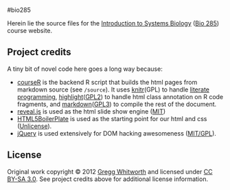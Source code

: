 #bio285

Herein lie the source files for the [Introduction to Systems Biology](http://rna.wlu.edu/courses/bio285) ([Bio 285](http://catalog.wlu.edu/content.php?catoid=7&navoid=428)) course website.

## Project credits

A tiny bit of novel code here goes a long way because:

* [courseR](https://github.com/whitwort/courseR) is the backend R script that builds the html pages from markdown source (see `/source`).  It uses [knitr](https://github.com/yihui/knitr)(GPL) to handle [literate programming](http://en.wikipedia.org/wiki/Literate_programming), [highlight](http://cran.r-project.org/web/packages/highlight/index.html)([GPL2](http://www.gnu.org/licenses/gpl.html)) to handle html class annotation on R code fragments, and [markdown](http://cran.r-project.org/web/packages/markdown/)([GPL3](http://cran.r-project.org/web/licenses/GPL-3)) to compile the rest of the document.
* [reveal.js](https://github.com/hakimel/reveal.js) is used as the html slide show engine ([MIT](http://www.opensource.org/licenses/MIT))
* [HTML5BoilerPlate](http://html5boilerplate.com/) is used as the starting point for our html and css ([Unlicense](https://github.com/h5bp/html5-boilerplate)).
* [jQuery](http://jquery.com/) is used extensively for DOM hacking awesomeness ([MIT/GPL](http://jquery.org/license/)). 

## License

Original work copyright © 2012 [Gregg Whitworth](http://www.wlu.edu/x23921.xml?InsertFile=x55999) and licensed under [CC BY-SA 3.0](http://creativecommons.org/licenses/by-sa/3.0/).  See project credits above for additional license information.
